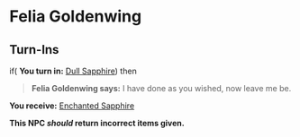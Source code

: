 # Felia Goldenwing

## Turn-Ins



if( **You turn in:** [Dull Sapphire](/item/10632)) then


>**Felia Goldenwing says:** I have done as you wished, now leave me be.


 **You receive:**  [Enchanted Sapphire](/item/10619) 

**This NPC *should* return incorrect items given.**





